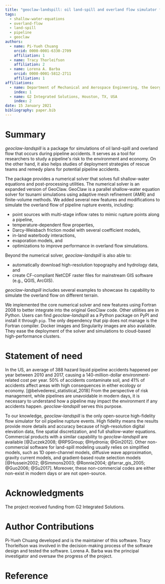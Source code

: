 ```yaml
---
title: "geoclaw-landspill: oil land-spill and overland flow simulator for pipeline rupture events"
tags:
  - shallow-water-equations
  - overland-flow
  - land-spill
  - pipeline
  - geoclaw
authors:
  - name: Pi-Yueh Chuang
    orcid: 0000-0001-6330-2709
    affiliation: 1
  - name: Tracy Thorleifson
    affiliation: 2
  - name: Lorena A. Barba
    orcid: 0000-0001-5812-2711
    affiliation: 1
affiliations:
  - name: Department of Mechanical and Aerospace Engineering, the George Washington University, Washington, DC, USA
    index: 1
  - name: G2 Integrated Solutions, Houston, TX, USA
    index: 2
date: 15 January 2021
bibliography: paper.bib
---
```


# Summary

*geoclaw-landspill* is a package for simulations of oil land-spill and overland flow that occurs during pipeline accidents.
It serves as a tool for researchers to study a pipeline's risk to the environment and economy.
On the other hand, it also helps studies of deployment strategies of rescue teams and remedy plans for potential pipeline accidents. 

The package provides a numerical solver that solves full shallow-water equations and post-processing utilities.
The numerical solver is an expanded version of GeoClaw.
GeoClaw is a parallel shallow-water equation solver for tsunami simulations using adaptive mesh refinement (AMR) and finite-volume methods.
We added several new features and modifications to simulate the overland flow of pipeline rupture events, including:

* point sources with multi-stage inflow rates to mimic rupture points along a pipeline,
* temperature-dependent flow properties,
* Darcy-Weisbach friction model with several coefficient models,
* in-land waterbody interactions,
* evaporation models, and
* optimizations to improve performance in overland flow simulations.

Beyond the numerical solver, *geoclaw-landspill* is also able to:

* automatically download high-resolution topography and hydrology data, and
* create CF-compliant NetCDF raster files for mainstream GIS software (e.g., QGIS, ArcGIS).

*geoclaw-landspill* includes several examples to showcase its capability to simulate the overland flow on different terrain.

We implemented the core numerical solver and new features using Fortran 2008 to better integrate into the original GeoClaw code.
Other utilities are in Python.
Users can find *geoclaw-landspill* as a Python package on PyPI and install it through `pip`.
The only dependency that pip does not manage is the Fortran compiler.
Docker images and Singularity images are also available.
They ease the deployment of the solver and simulations to cloud-based high-performance clusters.

# Statement of need

In the US, an average of 388 hazard liquid pipeline accidents happened per year between 2010 and 2017, causing a 140-million-dollar environment-related cost per year.
50% of accidents contaminate soil, and 41% of accidents affect areas with high consequences in either ecology or economy. [@belvederesi_statistical_2018]
From the perspective of risk management, while pipelines are unavoidable in modern days, it is necessary to understand how a pipeline may impact the environment if any accidents happen.
*geoclaw-landspill* serves this purpose.

To our knowledge, *geoclaw-landspill* is the only open-source high-fidelity flow simulator for oil pipeline rupture events.
High fidelity means the results provide more details and accuracy because of high-resolution digital elevation data, fine spatial discretization, and full shallow-water equations.
Commercial products with a similar capability to *geoclaw-landspill* are available [@Zuczek2008; @RPSGroup; @Hydronia; @Gin2012].
Other non-commercial software for land-spill modeling usually relies on simplified models, such as 1D open-channel models, diffusive wave approximation, gravity current models, and gradient-based route selection models [@Hussein2002; @Simmons2003; @Ronnie2004; @farrar_gis_2005; @Guo2006; @Su2017].
Moreover, these non-commercial codes are either non-exist in modern days or are not open-source. 

# Acknowledgments

The project received funding from G2 Integrated Solutions.

# Author Contributions

Pi-Yueh Chuang developed and is the maintainer of this software.
Tracy Thorleifson was involved in the decision-making process of the software design and tested the software.
Lorena A. Barba was the principal investigator and oversaw the progress of the project. 

# Reference
